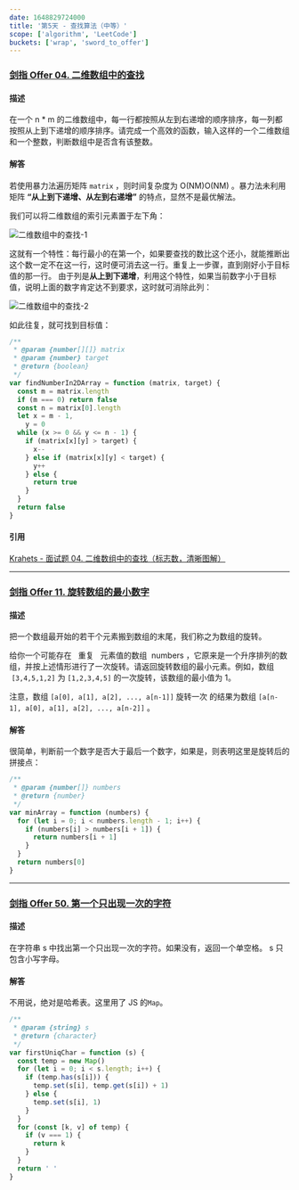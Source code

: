 ```yaml
---
date: 1648829724000
title: '第5天 - 查找算法（中等）'
scope: ['algorithm', 'LeetCode']
buckets: ['wrap', 'sword_to_offer']
---
```


### [剑指 Offer 04. 二维数组中的查找](https://leetcode-cn.com/problems/er-wei-shu-zu-zhong-de-cha-zhao-lcof/)

#### 描述

在一个 n \* m 的二维数组中，每一行都按照从左到右递增的顺序排序，每一列都按照从上到下递增的顺序排序。请完成一个高效的函数，输入这样的一个二维数组和一个整数，判断数组中是否含有该整数。

#### 解答

若使用暴力法遍历矩阵 `matrix` ，则时间复杂度为 O(NM)O(NM) 。暴力法未利用矩阵 **“从上到下递增、从左到右递增”** 的特点，显然不是最优解法。

我们可以将二维数组的索引元素置于左下角：

![二维数组中的查找-1](https://res.zrain.fun/images/2022/04/6a083897417b51e94ed84e3483d334078d851e691eb8655b45432372ecdea9d6-Picture2-3c1ea7bf7256b33edcedcb9ad1db44bb.png)

这就有一个特性：每行最小的在第一个，如果要查找的数比这个还小，就能推断出这个数一定不在这一行，这时便可消去这一行。重复上一步骤，直到刚好小于目标值的那一行。
由于列是**从上到下递增**，利用这个特性，如果当前数字小于目标值，说明上面的数字肯定达不到要求，这时就可消除此列：

![二维数组中的查找-2](https://res.zrain.fun/images/2022/04/116704601a28972d17b32cc641485a1ab707930504a720160e121b092e9f7084-Picture6-e7e14551a5524b4bb4e8785a53d6563c.png)

如此往复，就可找到目标值：

```javascript
/**
 * @param {number[][]} matrix
 * @param {number} target
 * @return {boolean}
 */
var findNumberIn2DArray = function (matrix, target) {
  const m = matrix.length
  if (m === 0) return false
  const n = matrix[0].length
  let x = m - 1,
    y = 0
  while (x >= 0 && y <= n - 1) {
    if (matrix[x][y] > target) {
      x--
    } else if (matrix[x][y] < target) {
      y++
    } else {
      return true
    }
  }
  return false
}
```

#### 引用

[Krahets - 面试题 04. 二维数组中的查找（标志数，清晰图解）](https://leetcode-cn.com/problems/er-wei-shu-zu-zhong-de-cha-zhao-lcof/solution/mian-shi-ti-04-er-wei-shu-zu-zhong-de-cha-zhao-zuo/)

---

### [剑指 Offer 11. 旋转数组的最小数字](https://leetcode-cn.com/problems/xuan-zhuan-shu-zu-de-zui-xiao-shu-zi-lcof/)

#### 描述

把一个数组最开始的若干个元素搬到数组的末尾，我们称之为数组的旋转。

给你一个可能存在   重复   元素值的数组  numbers ，它原来是一个升序排列的数组，并按上述情形进行了一次旋转。请返回旋转数组的最小元素。例如，数组  `[3,4,5,1,2]` 为 `[1,2,3,4,5]` 的一次旋转，该数组的最小值为 1。

注意，数组 `[a[0], a[1], a[2], ..., a[n-1]]` 旋转一次 的结果为数组 `[a[n-1], a[0], a[1], a[2], ..., a[n-2]]` 。

#### 解答

很简单，判断前一个数字是否大于最后一个数字，如果是，则表明这里是旋转后的拼接点：

```javascript
/**
 * @param {number[]} numbers
 * @return {number}
 */
var minArray = function (numbers) {
  for (let i = 0; i < numbers.length - 1; i++) {
    if (numbers[i] > numbers[i + 1]) {
      return numbers[i + 1]
    }
  }
  return numbers[0]
}
```

---

### [剑指 Offer 50. 第一个只出现一次的字符](https://leetcode-cn.com/problems/di-yi-ge-zhi-chu-xian-yi-ci-de-zi-fu-lcof/)

#### 描述

在字符串 s 中找出第一个只出现一次的字符。如果没有，返回一个单空格。 s 只包含小写字母。

#### 解答

不用说，绝对是哈希表。这里用了 JS 的`Map`。

```javascript
/**
 * @param {string} s
 * @return {character}
 */
var firstUniqChar = function (s) {
  const temp = new Map()
  for (let i = 0; i < s.length; i++) {
    if (temp.has(s[i])) {
      temp.set(s[i], temp.get(s[i]) + 1)
    } else {
      temp.set(s[i], 1)
    }
  }
  for (const [k, v] of temp) {
    if (v === 1) {
      return k
    }
  }
  return ' '
}
```
